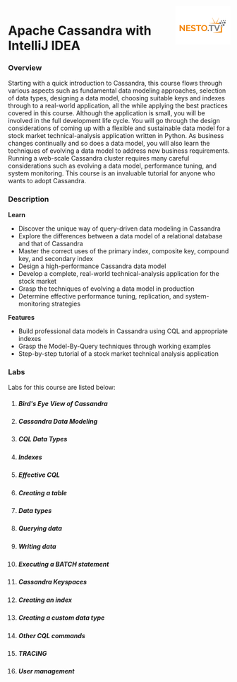 <img align="right" src="./logo-small.png">

# Apache Cassandra with IntelliJ IDEA 

### Overview

Starting with a quick introduction to Cassandra, this course flows through various aspects such as fundamental data modeling approaches, 
selection of data types, designing a data model, choosing suitable keys and indexes through to a real-world application, all the while 
applying the best practices covered in this course. Although the application is small, you will be involved in the full development life 
cycle. You will go through the design considerations of coming up with a flexible and sustainable data model for a stock market 
technical-analysis application written in Python. As business changes continually and so does a data model, you will also learn the
techniques of evolving a data model to address new business requirements. Running a web-scale Cassandra cluster requires many careful 
considerations such as evolving a data model, performance tuning, and system monitoring. This course is an invaluable tutorial for anyone
who wants to adopt Cassandra.


### Description

**Learn**

- Discover the unique way of query-driven data modeling in Cassandra
- Explore the differences between a data model of a relational database and that of Cassandra
- Master the correct uses of the primary index, composite key, compound key, and secondary index
- Design a high-performance Cassandra data model
- Develop a complete, real-world technical-analysis application for the stock market
- Grasp the techniques of evolving a data model in production
- Determine effective performance tuning, replication, and system-monitoring strategies

**Features**

- Build professional data models in Cassandra using CQL and appropriate indexes
- Grasp the Model-By-Query techniques through working examples
- Step-by-step tutorial of a stock market technical analysis application

### Labs

Labs for this course are listed below:

1. ##### Bird's Eye View of Cassandra
2. ##### Cassandra Data Modeling
3. ##### CQL Data Types
4. ##### Indexes
5. ##### Effective CQL
6. ##### Creating a table
7. ##### Data types
8. ##### Querying data
9. ##### Writing data
10. ##### Executing a BATCH statement
11. ##### Cassandra Keyspaces
12. ##### Creating an index
13. ##### Creating a custom data type
14. ##### Other CQL commands
15. ##### TRACING
16. ##### User management

